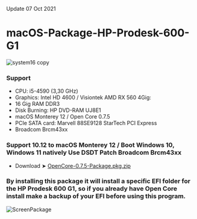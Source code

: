 Update 07 Oct 2021

# macOS-Package-HP-Prodesk-600-G1

![system16 copy](https://user-images.githubusercontent.com/6248794/136391545-6f86a804-d7c2-4f4c-bc25-87fb8583bbce.png)

### Support  
- CPU: i5-4590 (3,30 GHz)
- Graphics: Intel HD 4600 / Visiontek AMD RX 560 4Gig: 
- 16 Gig RAM  DDR3
- Disk Burning: HP DVD-RAM UJ8E1
- macOS Monterey 12 / Open Core 0.7.5
- PCIe SATA card: Marvell 88SE9128 StarTech PCI Express
- Broadcom Brcm43xx

### Support 10.12 to macOS Monterey 12 / Boot Windows 10, Windows 11 natively Use DSDT Patch Broadcom Brcm43xx

- Download ➤ [OpenCore-0.7.5-Package.pkg.zip](https://github.com/chris1111/macOS-Package-HP-Prodesk-600-G1/raw/main/OpenCore-0.7.5-Package.pkg.zip)

### By installing this package it will install a specific EFI folder for the HP Prodesk 600 G1, so if you already have Open Core install make a backup of your EFI before using this program.

![ScreenPackage](https://user-images.githubusercontent.com/6248794/136392209-5d980241-3603-420b-b60e-24f60b99e322.png)

